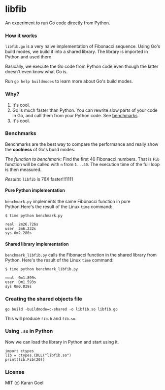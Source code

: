 # libfib

An experiment to run Go code directly from Python.

### How it works

`libfib.go` is a very naive implementation of Fibonacci sequence. Using Go's build modes, we build it into a shared library. The library is imported in Python and used there.

Basically, we execute the Go code from Python code even though the latter doesn't even know what Go is.

Run `go help buildmodes` to learn more about Go's build modes.

### Why?

1. It's cool.
2. Go is much faster than Python. You can rewrite slow parts of your code in Go, and call them from your Python code. See [benchmarks](#benchmarks).
3. It's cool.

### Benchmarks

Benchmarks are the best way to compare the performance and really show the **coolness** of Go's build modes.

*The function to benchmark:* Find the first 40 Fibonacci numbers. That is `Fib` function will be called with `n` from `1...40`. The execution time of the full loop is then measured.

*Results*: `libfib` is 76X faster!!!1111

#### Pure Python implementation

`benchmark.py` implements the same Fibonacci function in pure Python.Here's the result of the Linux `time` command:

```
$ time python benchmark.py

real  2m26.726s
user  2m6.232s
sys 0m2.280s
```

#### Shared library implementation

`benchmark_libfib.py` calls the Fibonacci function in the shared library from Python. Here's the result of the Linux `time` command:

```
$ time python benchmark_libfib.py

real  0m1.899s
user  0m1.593s
sys 0m0.039s
```

### Creating the shared objects file

```
go build -buildmode=c-shared -o libfib.so libfib.go
```

This will produce `fib.h` and `fib.so`.

### Using `.so` in Python

Now we can load the library in Python and start using it.

```
import ctypes
lib = ctypes.CDLL("libfib.so")
print(lib.Fib(20))
```

### License

MIT (c) Karan Goel
